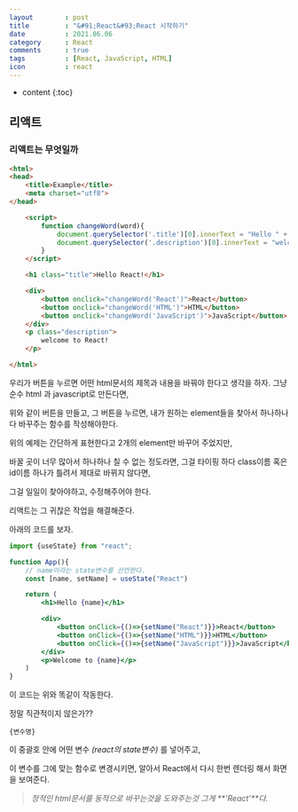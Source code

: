 ```yaml
---
layout        : post
title         : "&#91;React&#93;React 시작하기"
date          : 2021.06.06
category      : React
comments      : true
tags          : [React, JavaScript, HTML]
icon          : react
---
```


* content
{:toc}

## 리액트


### 리액트는 무엇일까


```html
<html>
<head>
    <title>Example</title>
    <meta charset="utf8">
</head>

    <script>
        function changeWord(word){
            document.querySelector('.title')[0].innerText = "Hello " + word;
            document.querySelector('.description')[0].innerText = "welcome to " + word
        }
    </script>

    <h1 class="title">Hello React!</h1>

    <div>
        <button onclick="changeWord('React')">React</button>
        <button onclick="changeWord('HTML')">HTML</button>
        <button onclick="changeWord('JavaScript')">JavaScript</button>
    </div>
    <p class="description">
        welcome to React!
    </p>

</html>
```

우리가 버튼을 누르면 어떤 html문서의 제목과 내용을 바꿔야 한다고 생각을 하자.
그냥 순수 html 과 javascript로 만든다면,

위와 같이 버튼을 만들고, 그 버튼을 누르면,
내가 원하는 element들을 찾아서 하나하나 다 바꾸주는 함수를 작성해야한다.

위의 예제는 간단하게 표현한다고 2개의 element만 바꾸어 주었지만,

바꿀 곳이 너무 많아서 하나하나 칠 수 없는 정도라면,
그걸 타이핑 하다 class이름 혹은 id이름 하나가 틀려서 제대로 바뀌지 않다면,

그걸 일일이 찾아야하고, 수정해주어야 한다.

리액트는 그 귀찮은 작업을 해결해준다.

아래의 코드를 보자.

```jsx
import {useState} from "react";

function App(){
    // name이라는 state변수를 선언한다.
    const [name, setName] = useState("React")

    return (
        <h1>Hello {name}</h1>

        <div>  
            <button onClick={()=>{setName("React")}}>React</button>
            <button onClick={()=>{setName("HTML")}}>HTML</button>
            <button onClick={()=>{setName("JavaScript")}}>JavaScript</button>
        </div>
        <p>Welcome to {name}</p>
    )
}

```

이 코드는 위와 똑같이 작동한다.

정말 직관적이지 않은가??

```JSX
{변수명}
```

이 중괄호 안에 어떤 변수 _(react의 state변수)_ 를 넣어주고,

이 변수를 그에 맞는 함수로 변경시키면,
알아서 React에서 다시 한번 렌더링 해서 화면을 보여준다.


> _정적인 html문서를 동적으로 바꾸는것을 도와주는것 그게 **'React'**다._